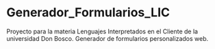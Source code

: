 # Generador_Formularios_LIC
Proyecto  para la materia Lenguajes Interpretados en el Cliente de la universidad Don Bosco.
Generador de formularios personalizados web.

